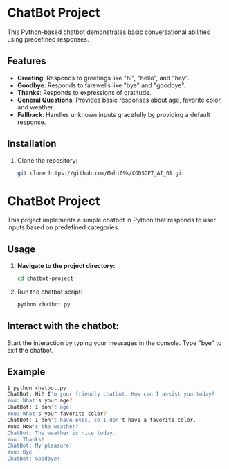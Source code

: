 ﻿# ChatBot Project

This Python-based chatbot demonstrates basic conversational abilities using predefined responses.

## Features

- **Greeting**: Responds to greetings like "hi", "hello", and "hey".
- **Goodbye**: Responds to farewells like "bye" and "goodbye".
- **Thanks**: Responds to expressions of gratitude.
- **General Questions**: Provides basic responses about age, favorite color, and weather.
- **Fallback**: Handles unknown inputs gracefully by providing a default response.

## Installation

1. Clone the repository:
   ```bash
   git clone https://github.com/Mahi09k/CODSOFT_AI_01.git

# ChatBot Project

This project implements a simple chatbot in Python that responds to user inputs based on predefined categories.

## Usage

1. **Navigate to the project directory:**

   ```bash
   cd chatbot-project
2. Run the chatbot script:
   ```bash
   python chatbot.py

## Interact with the chatbot:

Start the interaction by typing your messages in the console.
Type "bye" to exit the chatbot.
## Example
```bash
$ python chatbot.py
ChatBot: Hi! I'm your friendly chatbot. How can I assist you today?
You: What's your age?
ChatBot: I don't age!
You: What's your favorite color?
ChatBot: I don't have eyes, so I don't have a favorite color.
You: How's the weather?
ChatBot: The weather is nice today.
You: Thanks!
ChatBot: My pleasure!
You: Bye
ChatBot: Goodbye!
